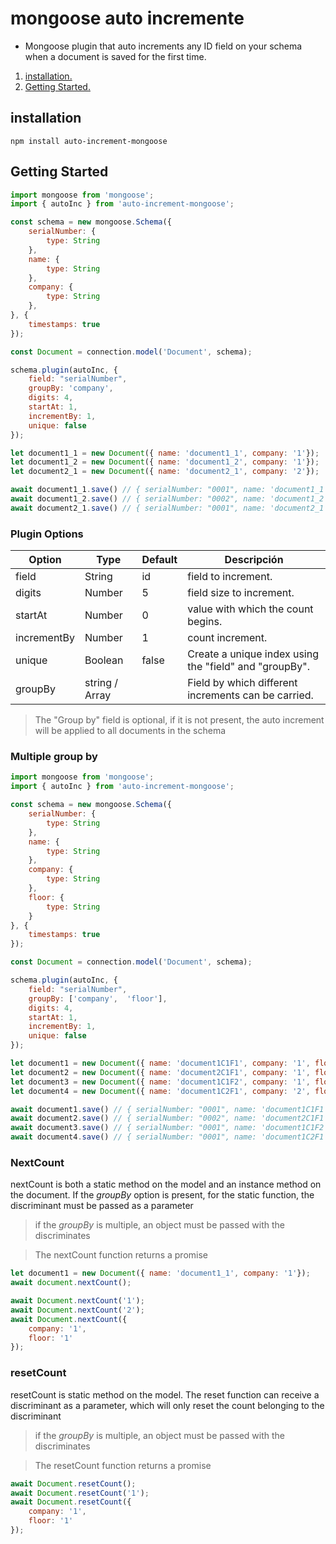 # mongoose auto incremente

- Mongoose plugin that auto increments any ID field on your schema when a document is saved for the first time.

1. [installation.](#id1)
2. [Getting Started.](#id2)

## installation <a name="id1"></a>

```
npm install auto-increment-mongoose
```

## Getting Started <a name="id2"></a>

```javascript
import mongoose from 'mongoose';
import { autoInc } from 'auto-increment-mongoose';

const schema = new mongoose.Schema({
    serialNumber: {
        type: String
    },
    name: {
        type: String
    },
    company: {
        type: String
    },
}, {
    timestamps: true
});

const Document = connection.model('Document', schema);

schema.plugin(autoInc, {
    field: "serialNumber",
    groupBy: 'company',
    digits: 4,
    startAt: 1,
    incrementBy: 1,
    unique: false
});

let document1_1 = new Document({ name: 'document1_1', company: '1'});
let document1_2 = new Document({ name: 'document1_2', company: '1'});
let document2_1 = new Document({ name: 'document2_1', company: '2'});

await document1_1.save() // { serialNumber: "0001", name: 'document1_1', company: '1' }
await document1_2.save() // { serialNumber: "0002", name: 'document1_2', company: '1' }
await document2_1.save() // { serialNumber: "0001", name: 'document2_1', company: '2' }

```

### Plugin Options

| Option      | Type           | Default | Descripción                                            | 
|-------------|----------------|---------|--------------------------------------------------------|
| field       | String         | id      | field to increment.                                    |
| digits      | Number         | 5       | field size to increment.                               |
| startAt     | Number         | 0       | value with which the count begins.                     |
| incrementBy | Number         | 1       | count increment.                                       |
| unique      | Boolean        | false   | Create a unique index using the "field" and "groupBy". |
| groupBy     | string / Array |         | Field by which different increments can be carried.    |

> The "Group by" field is optional, if it is not present, the auto increment will be applied to all documents in the schema

### Multiple group by

```javascript
import mongoose from 'mongoose';
import { autoInc } from 'auto-increment-mongoose';

const schema = new mongoose.Schema({
    serialNumber: {
        type: String
    },
    name: {
        type: String
    },
    company: {
        type: String
    },
    floor: {
        type: String
    }
}, {
    timestamps: true
});

const Document = connection.model('Document', schema);

schema.plugin(autoInc, {
    field: "serialNumber",
    groupBy: ['company',  'floor'],
    digits: 4,
    startAt: 1,
    incrementBy: 1,
    unique: false
});

let document1 = new Document({ name: 'document1C1F1', company: '1', floor: '1'});
let document2 = new Document({ name: 'document2C1F1', company: '1', floor: '1'});
let document3 = new Document({ name: 'document1C1F2', company: '1', floor: '2'});
let document4 = new Document({ name: 'document1C2F1', company: '2', floor: '1'});

await document1.save() // { serialNumber: "0001", name: 'document1C1F1', company: '1', floor: '1' }
await document2.save() // { serialNumber: "0002", name: 'document2C1F1', company: '1', floor: '1' }
await document3.save() // { serialNumber: "0001", name: 'document1C1F2', company: '2', floor: '2' }
await document4.save() // { serialNumber: "0001", name: 'document1C2F1', company: '2', floor: '1' }

```

### NextCount

nextCount is both a static method on the model and an instance method on the document.
If the _groupBy_ option is present, for the static function, the discriminant must be passed as a parameter
> if the _groupBy_ is multiple, an object must be passed with the discriminates

> The nextCount function returns a promise 

```javascript
let document1 = new Document({ name: 'document1_1', company: '1'});
await document.nextCount();

await Document.nextCount('1');
await Document.nextCount('2');
await Document.nextCount({
    company: '1', 
    floor: '1'
});
```

### resetCount

resetCount is static method on the model.
The reset function can receive a discriminant as a parameter, which will only reset the count belonging to the discriminant

> if the _groupBy_ is multiple, an object must be passed with the discriminates

> The resetCount function returns a promise

```javascript
await Document.resetCount();
await Document.resetCount('1');
await Document.resetCount({
    company: '1',
    floor: '1'
});
```


